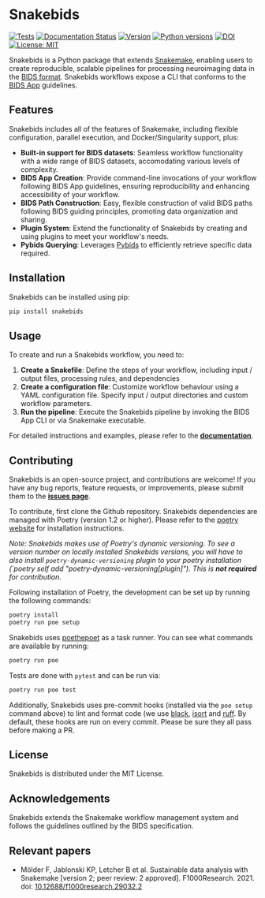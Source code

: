# Snakebids

[![Tests](https://github.com/khanlab/snakebids/actions/workflows/test.yml/badge.svg?branch=main)](https://github.com/khanlab/snakebids/actions/workflows/test.yml?query=branch%3Amain)
[![Documentation Status](https://readthedocs.org/projects/snakebids/badge/?version=stable)](https://snakebids.readthedocs.io/en/stable/?badge=stable)
[![Version](https://img.shields.io/github/v/tag/khanlab/snakebids?label=version)](https://pypi.org/project/snakebids/)
[![Python versions](https://img.shields.io/pypi/pyversions/snakebids)](https://pypi.org/project/snakebids/)
[![DOI](https://zenodo.org/badge/309495236.svg)](https://zenodo.org/badge/latestdoi/309495236)
[![License: MIT](https://img.shields.io/badge/License-MIT-yellow.svg)](https://opensource.org/licenses/MIT)

Snakebids is a Python package that extends [Snakemake](https://snakemake.github.io), enabling users to create reproducible, scalable pipelines for processing neuroimaging data in the [BIDS format](https://bids.neuroimaging.io). Snakebids workflows expose a CLI that conforms to the [BIDS App](https://bids-apps.neuroimaging.io) guidelines.

## Features

Snakebids includes all of the features of Snakemake, including flexible configuration, parallel execution, and Docker/Singularity support, plus:

- **Built-in support for BIDS datasets**: Seamless workflow functionality with a wide range of BIDS datasets, accomodating various levels of complexity.
- **BIDS App Creation**: Provide command-line invocations of your workflow following BIDS App guidelines, ensuring reproducibility and enhancing accessibility of your workflow.
- **BIDS Path Construction**: Easy, flexible construction of valid BIDS paths following BIDS guiding principles, promoting data organization and sharing.
- **Plugin System**: Extend the functionality of Snakebids by creating and using plugins to meet your workflow's needs.
- **Pybids Querying**: Leverages [Pybids](https://bids-standard.github.io/pybids/) to efficiently retrieve specific data required.

## Installation

Snakebids can be installed using pip:

```bash
pip install snakebids
```

## Usage

To create and run a Snakebids workflow, you need to:

1. **Create a Snakefile**: Define the steps of your workflow, including input / output files, processing rules, and dependencies
1. **Create a configuration file**: Customize workflow behaviour using a YAML configuration file. Specify input / output directories and custom workflow parameters.
1. **Run the pipeline**: Execute the Snakebids pipeline by invoking the BIDS App CLI or via Snakemake executable.

For detailed instructions and examples, please refer to the [**documentation**](https://snakebids.readthedocs.io/en/stable/index.html).

## Contributing

Snakebids is an open-source project, and contributions are welcome! If you have any bug reports, feature requests, or improvements, please submit them to the [**issues page**](https://github.com/khanlab/snakebids).

To contribute, first clone the Github repository. Snakebids dependencies are managed with Poetry (version 1.2 or higher). Please refer to the [poetry website](https://python-poetry.org/docs/master/#installation) for installation instructions.

_Note: Snakebids makes use of Poetry's dynamic versioning. To see a version number on locally installed Snakebids versions, you will have to also install `poetry-dynamic-versioning` plugin to your poetry installation (`poetry self add "poetry-dynamic-versioning\[plugin\]"). This is **not required** for contribution._

Following installation of Poetry, the development can be set up by running the following commands:

```bash
poetry install
poetry run poe setup
```

Snakebids uses [poethepoet](https://github.com/nat-n/poethepoet) as a task runner. You can see what commands are available by running:

```bash
poetry run poe
```

Tests are done with `pytest` and can be run via:

```bash
poetry run poe test
```

Additionally, Snakebids uses pre-commit hooks (installed via the `poe setup` command above) to lint and format code (we use [black](https://github.com/psf/black), [isort](https://github.com/PyCQA/isort) and [ruff](https://beta.ruff.rs/docs/). By default, these hooks are run on every commit. Please be sure they all pass before making a PR.

## License

Snakebids is distributed under the MIT License.

## Acknowledgements

Snakebids extends the Snakemake workflow management system and follows the guidelines outlined by the BIDS specification.

## Relevant papers

- Mölder F, Jablonski KP, Letcher B et al. Sustainable data analysis with Snakemake [version 2; peer review: 2 approved]. F1000Research. 2021. doi: [10.12688/f1000research.29032.2](https://doi.org/10.12688/f1000research.29032.2)
